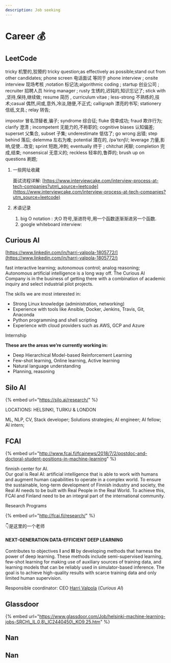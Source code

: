 ```yaml
---
description: Job seeking
---
```


# Career 💰

## LeetCode

tricky 机警的,狡猾的 tricky question;as effectively as possible;stand out from other candidates; phone screen 电话面试 等同于 phone interview ; onsite interview 现场考核 ;notation 标记法;algorithmic coding ; startup 创业公司 ; recruiter 招聘人员 hiring manager ; rusty 生锈的,迟钝的,知识忘记了; stick with ,坚持,保持,继续做; resume 简历 , curriculum vitae ; less-strong 不熟练的,技术;casual 偶然,间或,意外,冷淡,随便,不正式; calligraph 漂亮的书写; stationery 信纸,文具.; relay 转告;

impostor 冒名顶替者,骗子; syndrome 综合征; fluke 侥幸成功; fraud 欺诈行为; clarify 澄清 ; incompetent 无能力的,不称职的; cognitive biases 认知偏差; superset 父集合, subset 子集; underestimate 低估了; go wrong 出错; step behind 落后; delemma 左右为难; potential 潜在的, /pə'tɛnʃl/; leverage 力量,影响,促使...改变; sprint 短跑,冲刺; eventually 终于 ; chitchat 闲聊; completion 完成,结束; nonsensical 无意义的; reckless 轻率的,鲁莽的; brush up on questions 刷题;

1. 一些网址收藏

   面试流程详解: [https://www.interviewcake.com/interview-process-at-tech-companies?utm\_source=leetcode](https://www.interviewcake.com/interview-process-at-tech-companies?utm_source=leetcode)

2. 术语记录
   1. big O notation : 大O 符号,渐进符号,用一个函数逐渐渐进另一个函数.
   2. google whiteboard interview: 

## Curious AI

[https://www.linkedin.com/in/harri-valpola-1805772/](https://www.linkedin.com/in/harri-valpola-1805772/) 

fast interactive learning; autonomous control; analog reasoning; Autonomous artificial intelligence is a long way off. The Curious AI Company is in the business of getting there with a combination of academic inquiry and select industrial pilot projects.

The skills we are most interested in:

* Strong Linux knowledge \(administration, networking\)
* Experience with tools like Ansible, Docker, Jenkins, Travis, Git, Anaconda
* Python programming and shell scripting
* Experience with cloud providers such as AWS, GCP and Azure

Internship

**These are the areas we’re currently working in:**

* Deep Hierarchical Model-based Reinforcement Learning
* Few-shot learning, Online learning, Active learning
* Natural language understanding
* Planning, reasoning



## Silo AI

{% embed url="https://silo.ai/research/" %}

LOCATIONS: HELSINKI, TURKU & LONDON  
  
ML, NLP, CV, Stack developer; Solutions strategies; AI engineer; AI fellow; AI intern;

## FCAI

{% embed url="http://www.fcai.fi/fcainews/2018/7/2/postdoc-and-doctoral-student-positions-in-machine-learning" %}

finnish center for AI.  
Our goal is Real AI: artificial intelligence that is able to work with humans and augment human capabilities to operate in a complex world. To ensure the sustainable, long-term development of Finnish industry and society, the Real AI needs to be built with Real People in the Real World. To achieve this, FCAI and Finland need to be an integral part of the international community.

Research Programs

{% embed url="http://fcai.fi/research/" %}

👇是这里的一个老师

#### NEXT-GENERATION DATA-EFFICIENT DEEP LEARNING

Contributes to objectives **I** and **III** by developing methods that harness the power of deep learning. These methods include semi-supervised learning, few-shot learning for making use of auxiliary sources of training data, and learning models that can be reliably used in simulator-based inference. The goal is to achieve high-quality results with scarce training data and only limited human supervision.

Responsible coordinator: CEO [Harri Valpola](https://thecuriousaicompany.com/) \(_Curious AI_\)



## Glassdoor

{% embed url="https://www.glassdoor.com/Job/helsinki-machine-learning-jobs-SRCH\_IL.0,8\_IC2440450\_KO9,25.htm" %}

## Nan

## Nan

